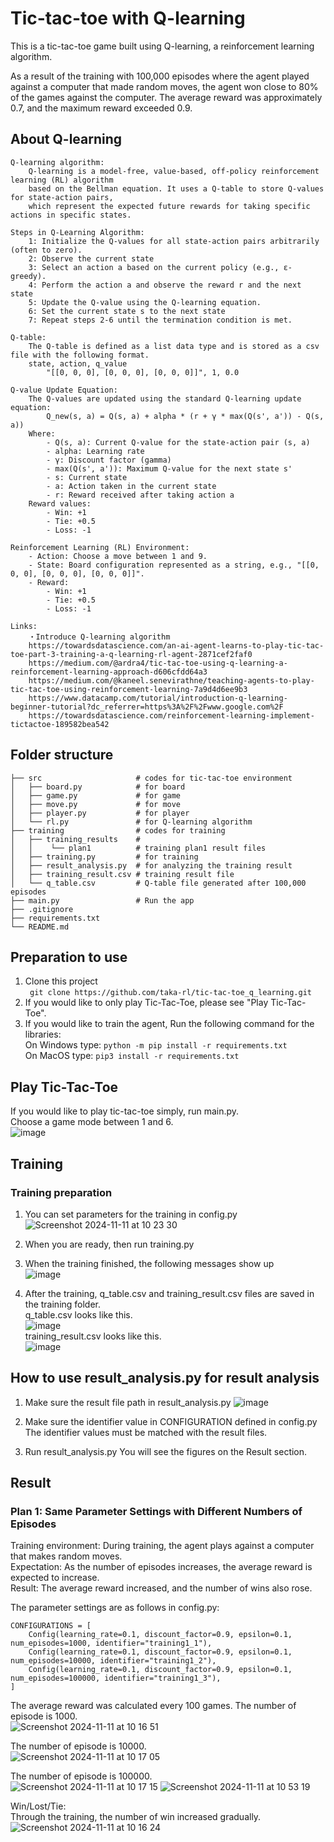 # Tic-tac-toe with Q-learning
This is a tic-tac-toe game built using Q-learning, a reinforcement learning algorithm.

As a result of the training with 100,000 episodes where the agent played against a computer that made random moves, the agent won close to 80% of the games against the computer. The average reward was approximately 0.7, and the maximum reward exceeded 0.9.

## About Q-learning
    Q-learning algorithm:
        Q-learning is a model-free, value-based, off-policy reinforcement learning (RL) algorithm
        based on the Bellman equation. It uses a Q-table to store Q-values for state-action pairs,
        which represent the expected future rewards for taking specific actions in specific states.

    Steps in Q-Learning Algorithm:
        1: Initialize the Q-values for all state-action pairs arbitrarily (often to zero).
        2: Observe the current state
        3: Select an action a based on the current policy (e.g., ε-greedy).
        4: Perform the action a and observe the reward r and the next state
        5: Update the Q-value using the Q-learning equation.
        6: Set the current state s to the next state
        7: Repeat steps 2-6 until the termination condition is met.

    Q-table:
        The Q-table is defined as a list data type and is stored as a csv file with the following format.
        state, action, q_value
            "[[0, 0, 0], [0, 0, 0], [0, 0, 0]]", 1, 0.0

    Q-value Update Equation:
        The Q-values are updated using the standard Q-learning update equation:
            Q_new(s, a) = Q(s, a) + alpha * (r + γ * max(Q(s', a')) - Q(s, a))
        Where:
            - Q(s, a): Current Q-value for the state-action pair (s, a)
            - alpha: Learning rate
            - γ: Discount factor (gamma)
            - max(Q(s', a')): Maximum Q-value for the next state s'
            - s: Current state
            - a: Action taken in the current state
            - r: Reward received after taking action a
        Reward values:
            - Win: +1
            - Tie: +0.5
            - Loss: -1

    Reinforcement Learning (RL) Environment:
        - Action: Choose a move between 1 and 9.
        - State: Board configuration represented as a string, e.g., "[[0, 0, 0], [0, 0, 0], [0, 0, 0]]".
        - Reward:
            - Win: +1
            - Tie: +0.5
            - Loss: -1

    Links:
        ・Introduce Q-learning algorithm
        https://towardsdatascience.com/an-ai-agent-learns-to-play-tic-tac-toe-part-3-training-a-q-learning-rl-agent-2871cef2faf0
        https://medium.com/@ardra4/tic-tac-toe-using-q-learning-a-reinforcement-learning-approach-d606cfdd64a3
        https://medium.com/@kaneel.senevirathne/teaching-agents-to-play-tic-tac-toe-using-reinforcement-learning-7a9d4d6ee9b3
        https://www.datacamp.com/tutorial/introduction-q-learning-beginner-tutorial?dc_referrer=https%3A%2F%2Fwww.google.com%2F
        https://towardsdatascience.com/reinforcement-learning-implement-tictactoe-189582bea542

## Folder structure

    ├── src                     # codes for tic-tac-toe environment
    │   ├── board.py            # for board
    │   ├── game.py             # for game
    │   ├── move.py             # for move
    │   ├── player.py           # for player
    │   └── rl.py               # for Q-learning algorithm
    ├── training                # codes for training
    │   ├── training_results    # 
    │   │    └── plan1          # training plan1 result files
    │   ├── training.py         # for training
    │   ├── result_analysis.py  # for analyzing the training result
    │   ├── training_result.csv # training result file
    │   └── q_table.csv         # Q-table file generated after 100,000 episodes
    ├── main.py                 # Run the app
    ├── .gitignore
    ├── requirements.txt
    └── README.md


## Preparation to use
1. Clone this project  
``` git clone https://github.com/taka-rl/tic-tac-toe_q_learning.git``` 
2. If you would like to only play Tic-Tac-Toe, please see "Play Tic-Tac-Toe".  
3. If you would like to train the agent, Run the following command for the libraries:  
   On Windows type:
   ```python -m pip install -r requirements.txt```  
   On MacOS type:
   ```pip3 install -r requirements.txt```


## Play Tic-Tac-Toe
If you would like to play tic-tac-toe simply, run main.py.  
Choose a game mode between 1 and 6.  
![image](https://github.com/user-attachments/assets/d3f527d9-5600-40a5-b7e0-9ece4d765c8f)

## Training
### Training preparation  
1. You can set parameters for the training in config.py  
![Screenshot 2024-11-11 at 10 23 30](https://github.com/user-attachments/assets/1f6e7db7-3d50-42ce-81cc-77329ce34293)

2. When you are ready, then run training.py  
3. When the training finished, the following messages show up  
![image](https://github.com/user-attachments/assets/b6cd8e47-0b38-428d-8ba9-afb9ec89295b)

4. After the training, q_table.csv and training_result.csv files are saved in the training folder.  
    q_table.csv looks like this.  
    ![image](https://github.com/user-attachments/assets/4ed68e55-4962-431f-a8e9-ac6438b9fd37)  
    training_result.csv looks like this.  
    ![image](https://github.com/user-attachments/assets/e57ead6e-f8a4-4460-bf55-ea26671b5c36)  

## How to use result_analysis.py for result analysis
1. Make sure the result file path in result_analysis.py
   ![image](https://github.com/user-attachments/assets/7fce67d6-558b-4423-8f5a-c8c083c7d2f3)

2. Make sure the identifier value in CONFIGURATION defined in config.py  
   The identifier values must be matched with the result files.

3. Run result_analysis.py
   You will see the figures on the Result section.  


## Result
### Plan 1: Same Parameter Settings with Different Numbers of Episodes
Training environment: During training, the agent plays against a computer that makes random moves.  
Expectation: As the number of episodes increases, the average reward is expected to increase.  
Result: The average reward increased, and the number of wins also rose.  

The parameter settings are as follows in config.py:
```
CONFIGURATIONS = [
    Config(learning_rate=0.1, discount_factor=0.9, epsilon=0.1, num_episodes=1000, identifier="training1_1"),
    Config(learning_rate=0.1, discount_factor=0.9, epsilon=0.1, num_episodes=10000, identifier="training1_2"),
    Config(learning_rate=0.1, discount_factor=0.9, epsilon=0.1, num_episodes=100000, identifier="training1_3"),
]
```
The average reward was calculated every 100 games.
The number of episode is 1000.  
![Screenshot 2024-11-11 at 10 16 51](https://github.com/user-attachments/assets/e980ce33-3be0-4274-8609-91a48cd51a8c)

The number of episode is 10000.  
![Screenshot 2024-11-11 at 10 17 05](https://github.com/user-attachments/assets/b9e39e47-607f-4e9e-aaff-4bb5ce6bca17)

The number of episode is 100000.  
![Screenshot 2024-11-11 at 10 17 15](https://github.com/user-attachments/assets/998eb3a6-8172-4286-86d9-03387f4369da)
![Screenshot 2024-11-11 at 10 53 19](https://github.com/user-attachments/assets/18fbdc91-8d51-4966-8621-c18420b377f6)


Win/Lost/Tie:  
Through the training, the number of win increased gradually.   
![Screenshot 2024-11-11 at 10 16 24](https://github.com/user-attachments/assets/e64eddff-ef0a-43ce-83e8-0a91f5eeef82)

